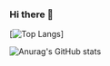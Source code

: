 ### Hi there 👋

[![Top Langs](https://github-readme-stats.vercel.app/api/top-langs/?username=Danissimo-k&langs_count=5)]

![Anurag's GitHub stats](https://github-readme-stats.vercel.app/api?username=Danissimo-k&show_icons=true&theme=darcula
)

<!--
**Danissimo-k/Danissimo-k** is a ✨ _special_ ✨ repository because its `README.md` (this file) appears on your GitHub profile.

Here are some ideas to get you started:

- 🔭 I’m currently working on ...
- 🌱 I’m currently learning ...
- 👯 I’m looking to collaborate on ...
- 🤔 I’m looking for help with ...
- 💬 Ask me about ...
- 📫 How to reach me: ...
- 😄 Pronouns: ...
- ⚡ Fun fact: ...



-->
